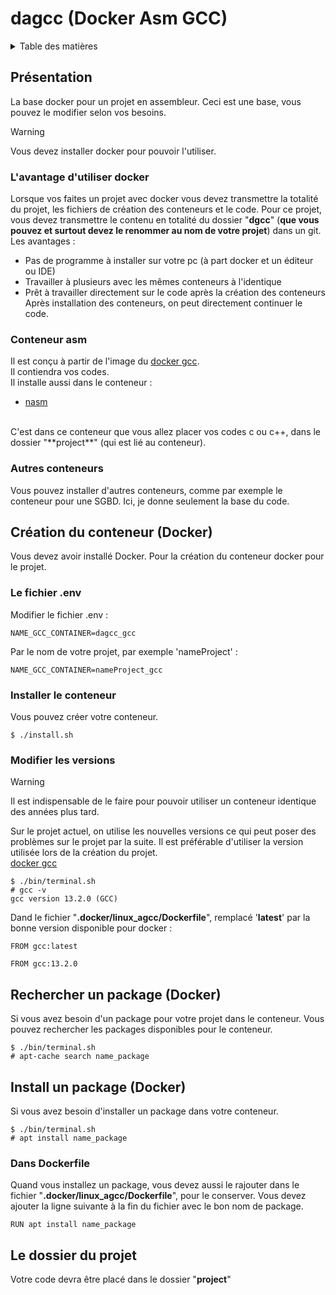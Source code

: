 # dagcc (Docker Asm GCC)

<details>
  <summary>Table des matières</summary>
  <ol>
    <li>
        <a href="#présentation">Présentation</a>
        <ul>
            <li><a href="#l-avantage-d-utiliser-docker">L'avantage d'utiliser docker</a></li>
            <li><a href="#conteneur-asm">Conteneur asm</a></li>
            <li><a href="#autres-conteneurs">Autres conteneurs</a></li>
        </ul>
    </li>
    <li>
        <a href="#création-du-conteneur-docker">Création du conteneur (Docker)</a>
        <ul>
            <li><a href="#le-fichier-env">Le fichier .env</a></li>
            <li><a href="#installer-le-conteneur">Installer le conteneur</a></li>
            <li><a href="#modifier-les-versions">Modifier les versions</a></li>
        </ul>
    </li>
    <li><a href="#rechercher-un-package-docker">Rechercher un package (Docker)</a></li>
    <li>
        <a href="#install-un-package-docker">Install un package (Docker)</a>
        <ul>
            <li><a href="#le-fichier-env">Le fichier .env</a></li>
            <li><a href="#dans-dockerfile">Dans Dockerfile</a></li>
        </ul>
    </li>
    <li><a href="#le-dossier-du-projet">Le dossier du projet</a></li>
  </ol>
</details>

## Présentation
La base docker pour un projet en assembleur. Ceci est une base, vous pouvez le modifier selon vos besoins.<br />
> [!WARNING]
> Vous devez installer docker pour pouvoir l'utiliser.

### L'avantage d'utiliser docker
Lorsque vos faites un projet avec docker vous devez transmettre la totalité du projet, les fichiers de création des conteneurs et le code. Pour ce projet, vous devez transmettre le contenu en totalité du dossier "**dgcc**" (**que vous pouvez et surtout devez le renommer au nom de votre projet**) dans un git.<br />
Les avantages :<br />
* Pas de programme à installer sur votre pc (à part docker et un éditeur ou IDE)
* Travailler à plusieurs avec les mêmes conteneurs à l'identique
* Prêt à travailler directement sur le code après la création des conteneurs
<br /> Après installation des conteneurs, on peut directement continuer le code.

### Conteneur asm
Il est conçu à partir de l'image du [docker gcc](https://hub.docker.com/_/gcc).<br />
Il contiendra vos codes.<br />
Il installe aussi dans le conteneur :<br />
* [nasm](https://www.nasm.us/)

<br /> 
C'est dans ce conteneur que vous allez placer vos codes c ou c++, dans le dossier "**project**" (qui est lié au conteneur).

### Autres conteneurs
Vous pouvez installer d'autres conteneurs, comme par exemple le conteneur pour une SGBD. Ici, je donne seulement la base du code.

## Création du conteneur (Docker)
Vous devez avoir installé Docker.
Pour la création du conteneur docker pour le projet.
### Le fichier .env
Modifier le fichier .env :
```
NAME_GCC_CONTAINER=dagcc_gcc
```
Par le nom de votre projet, par exemple 'nameProject' :
```
NAME_GCC_CONTAINER=nameProject_gcc
```


### Installer le conteneur
Vous pouvez créer votre conteneur.
```
$ ./install.sh
```

### Modifier les versions
> [!WARNING]
> Il est indispensable de le faire pour pouvoir utiliser un conteneur identique des années plus tard.

Sur le projet actuel, on utilise les nouvelles versions ce qui peut poser des problèmes sur le projet par la suite. Il est préférable d'utiliser la version utilisée lors de la création du projet.
<br />[docker gcc](https://hub.docker.com/_/gcc)
```
$ ./bin/terminal.sh
# gcc -v
gcc version 13.2.0 (GCC) 
```
Dand le fichier "**.docker/linux_agcc/Dockerfile**", remplacé '**latest**' par la bonne version disponible pour docker :
```
FROM gcc:latest
```
```
FROM gcc:13.2.0
```

## Rechercher un package (Docker)
Si vous avez besoin d'un package pour votre projet dans le conteneur. Vous pouvez rechercher les packages disponibles pour le conteneur.
```
$ ./bin/terminal.sh
# apt-cache search name_package
```

## Install un package (Docker)
Si vous avez besoin d'installer un package dans votre conteneur.
```
$ ./bin/terminal.sh
# apt install name_package
```

### Dans Dockerfile
Quand vous installez un package, vous devez aussi le rajouter dans le fichier "**.docker/linux_agcc/Dockerfile**", pour le conserver. Vous devez ajouter la ligne suivante à la fin du fichier avec le bon nom de package.
```
RUN apt install name_package
```

## Le dossier du projet
Votre code devra être placé dans le dossier "**project**"
